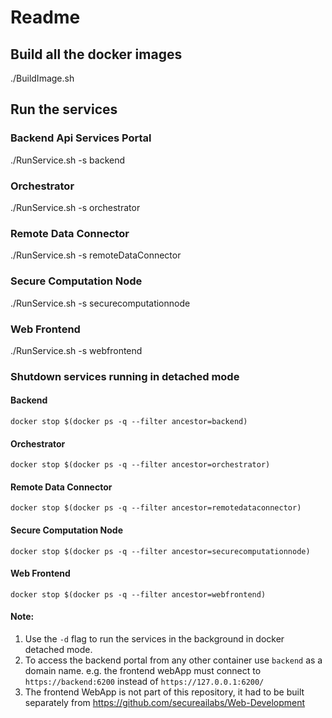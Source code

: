 # Readme

## Build all the docker images
./BuildImage.sh

## Run the services

### Backend Api Services Portal
./RunService.sh -s backend

### Orchestrator
./RunService.sh -s orchestrator

### Remote Data Connector
./RunService.sh -s remoteDataConnector

### Secure Computation Node
./RunService.sh -s securecomputationnode

### Web Frontend
./RunService.sh -s webfrontend

### Shutdown services running in detached mode
#### Backend
```
docker stop $(docker ps -q --filter ancestor=backend)
```
#### Orchestrator
```
docker stop $(docker ps -q --filter ancestor=orchestrator)
```
#### Remote Data Connector
```
docker stop $(docker ps -q --filter ancestor=remotedataconnector)
```
#### Secure Computation Node
```
docker stop $(docker ps -q --filter ancestor=securecomputationnode)
```
#### Web Frontend
```
docker stop $(docker ps -q --filter ancestor=webfrontend)
```

#### Note:
1. Use the `-d` flag to run the services in the background in docker detached mode.
2. To access the backend portal from any other container use `backend` as a domain name. e.g. the frontend webApp must connect to `https://backend:6200` instead of `https://127.0.0.1:6200/`
3. The frontend WebApp is not part of this repository, it had to be built separately from https://github.com/secureailabs/Web-Development

